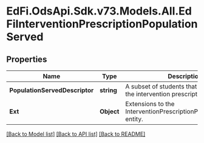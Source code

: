 # EdFi.OdsApi.Sdk.v73.Models.All.EdFiInterventionPrescriptionPopulationServed

## Properties

Name | Type | Description | Notes
------------ | ------------- | ------------- | -------------
**PopulationServedDescriptor** | **string** | A subset of students that are the focus of the intervention prescription. | 
**Ext** | **Object** | Extensions to the InterventionPrescriptionPopulationServed entity. | [optional] 

[[Back to Model list]](../../README.md#documentation-for-models) [[Back to API list]](../../README.md#documentation-for-api-endpoints) [[Back to README]](../../README.md)

